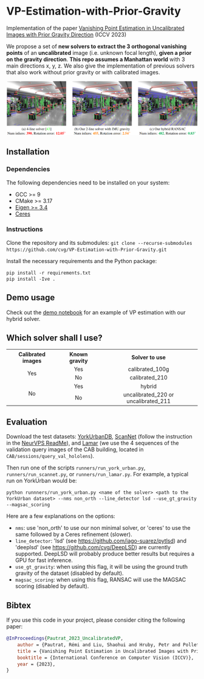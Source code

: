 # VP-Estimation-with-Prior-Gravity
Implementation of the paper [Vanishing Point Estimation in Uncalibrated Images with Prior Gravity Direction](https://arxiv.org/abs/2308.10694) (ICCV 2023)

We propose a set of **new solvers to extract the 3 orthogonal vanishing points** of an **uncalibrated** image (i.e. unknown focal length), **given a prior on the gravity direction**. **This repo assumes a Manhattan world** with 3 main directions x, y, z. We also give the implementation of previous solvers that also work without prior gravity or with calibrated images.

![teaser](assets/images/teaser.png)

## Installation

### Dependencies

The following dependencies need to be installed on your system:
- GCC >= 9
- CMake >= 3.17
- [Eigen >= 3.4](https://eigen.tuxfamily.org)
- [Ceres](http://ceres-solver.org/)

### Instructions

Clone the repository and its submodules:
```git clone --recurse-submodules https://github.com/cvg/VP-Estimation-with-Prior-Gravity.git```

Install the necessary requirements and the Python package:
```
pip install -r requirements.txt
pip install -Ive .
```


## Demo usage

Check out the [demo notebook](notebooks/demo_vp_estimation_prior_gravity.ipynb) for an example of VP estimation with our hybrid solver.


## Which solver shall I use?

<table style="width:100%" align="center">
  <tr>
    <th align="center">Calibrated images</th>
    <th align="center">Known gravity</th>
    <th align="center">Solver to use</th>
  </tr>
  <tr>
    <td align="center" rowspan="2">Yes</td>
    <td align="center">Yes</td>
    <td align="center">calibrated_100g</td>
  </tr>
  <tr>
    <td align="center">No</td>
    <td align="center">calibrated_210</td>
  </tr>
  <tr>
    <td align="center" rowspan="2">No</td>
    <td align="center">Yes</td>
    <td align="center">hybrid</td>
  </tr>
  <tr>
    <td align="center">No</td>
    <td align="center">uncalibrated_220 or uncalibrated_211</td>
  </tr>
</table>


## Evaluation

Download the test datasets: [YorkUrbanDB](https://www.elderlab.yorku.ca/resources/york-urban-line-segment-database-information/), [ScanNet](http://www.scan-net.org/) (follow the instruction in the [NeurVPS ReadMe](https://github.com/zhou13/neurvps)), and [Lamar](https://lamar.ethz.ch/lamar/) (we use the 4 sequences of the validation query images of the CAB building, located in `CAB/sessions/query_val_hololens`).

Then run one of the scripts `runners/run_york_urban.py`, `runners/run_scannet.py`, or `runners/run_lamar.py`. For example, a typical run on YorkUrban would be:
```
python runnners/run_york_urban.py <name of the solver> <path to the YorkUrban dataset> --nms non_orth --line_detector lsd --use_gt_gravity --magsac_scoring
```

Here are a few explanations on the options:
- `nms`: use 'non_orth' to use our non minimal solver, or 'ceres' to use the same followed by a Ceres refinement (slower).
- `line_detector`: 'lsd' (see https://github.com/iago-suarez/pytlsd) and 'deeplsd' (see https://github.com/cvg/DeepLSD) are currently supported. DeepLSD will probably produce better results but requires a GPU for fast inference.
- `use_gt_gravity`: when using this flag, it will be using the ground truth gravity of the dataset (disabled by default).
- `magsac_scoring`: when using this flag, RANSAC will use the MAGSAC scoring (disabled by default).


## Bibtex
If you use this code in your project, please consider citing the following paper:
```bibtex
@InProceedings{Pautrat_2023_UncalibratedVP,
    author = {Pautrat, Rémi and Liu, Shaohui and Hruby, Petr and Pollefeys, Marc and Barath, Daniel},
    title = {Vanishing Point Estimation in Uncalibrated Images with Prior Gravity Direction},
    booktitle = {International Conference on Computer Vision (ICCV)},
    year = {2023},
}
```
